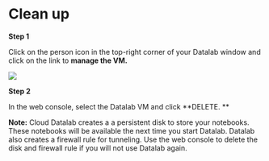 # Clean up
**Step 1**

Click on the person icon in the top-right corner of your Datalab window and click on the link to **manage the VM.**

![][4]

**Step 2**

In the web console, select the Datalab VM and click **DELETE. **

**Note:** Cloud Datalab creates a a persistent disk to store your notebooks. These notebooks will be available the next time you start Datalab. Datalab also creates a firewall rule for tunneling. Use the web console to delete the disk and firewall rule if you will not use Datalab again. 

[1]: https://goo.gl/AHDwiV
[2]: https://console.cloud.google.com/
[3]: https://codelabs.developers.google.com/img/8206c366e1f66c6e.png
[4]: https://codelabs.developers.google.com/img/9342836de72dd8d6.png